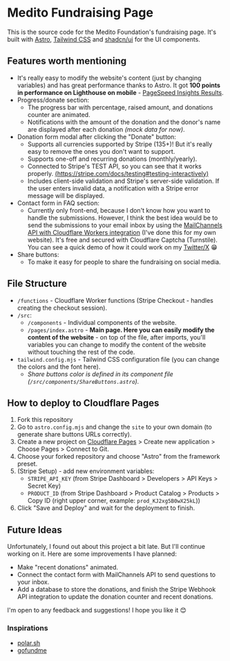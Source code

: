 # Medito Fundraising Page

This is the source code for the Medito Foundation's fundraising page. It's built with [Astro](https://astro.build), [Tailwind CSS](https://tailwindcss.com) and [shadcn/ui](https://ui.shadcn.com/) for the UI components.

## Features worth mentioning

- It's really easy to modify the website's content (just by changing variables) and has great performance thanks to Astro. It got **100 points in performance on Lighthouse on mobile** - [PageSpeed Insights Results](https://pagespeed.web.dev/analysis/https-medito-fundraising-page-pages-dev/1sh90z9bv7?form_factor=mobile).
- Progress/donate section:
  - The progress bar with percentage, raised amount, and donations counter are animated.
  - Notifications with the amount of the donation and the donor's name are displayed after each donation *(mock data for now)*.
- Donation form modal after clicking the "Donate" button:
  - Supports all currencies supported by Stripe (135+)! But it's really easy to remove the ones you don't want to support.
  - Supports one-off and recurring donations (monthly/yearly).
  - Connected to Stripe's TEST API, so you can see that it works properly. [(https://stripe.com/docs/testing#testing-interactively)](https://stripe.com/docs/testing#testing-interactively)
  - Includes client-side validation and Stripe's server-side validation. If the user enters invalid data, a notification with a Stripe error message will be displayed.
- Contact form in FAQ section:
  - Currently only front-end, because I don't know how you want to handle the submissions. However, I think the best idea would be to send the submissions to your email inbox by using the [MailChannels API with Cloudflare Workers integration](https://blog.cloudflare.com/sending-email-from-workers-with-mailchannels/) (I've done this for my own website). It's free and secured with Cloudflare Captcha (Turnstile). You can see a quick demo of how it could work on my [Twitter/X](https://x.com/rivenintech/status/1716572548106694849) 😁
- Share buttons:
  - To make it easy for people to share the fundraising on social media.

## File Structure

- `/functions` - Cloudflare Worker functions (Stripe Checkout - handles creating the checkout session).
- `/src`:
  - `/components` - Individual components of the website.
  - `/pages/index.astro` - **Main page. Here you can easily modify the content of the website** - on top of the file, after imports, you'll variables you can change to modify the content of the website without touching the rest of the code.
- `tailwind.config.mjs` - Tailwind CSS configuration file (you can change the colors and the font here).
  - *Share buttons color is defined in its component file (`/src/components/ShareButtons.astro`).*

## How to deploy to Cloudflare Pages

1. Fork this repository
2. Go to `astro.config.mjs` and change the `site` to your own domain (to generate share buttons URLs correctly).
3. Create a new project on [Cloudflare Pages](https://pages.cloudflare.com/) > Create new application > Choose Pages > Connect to Git.
4. Choose your forked repository and choose "Astro" from the framework preset.
5. (Stripe Setup) - add new environment variables:
    - `STRIPE_API_KEY` (from Stripe Dashboard > Developers > API Keys > Secret Key)
    - `PRODUCT_ID` (from Stripe Dashboard > Product Catalog > Products > Copy ID (right upper corner, example: `prod_KJ2xg5B0wX25kL`))
6. Click "Save and Deploy" and wait for the deployment to finish.

## Future Ideas

Unfortunately, I found out about this project a bit late. But I'll continue working on it. Here are some improvements I have planned:

- Make "recent donations" animated.
- Connect the contact form with MailChannels API to send questions to your inbox.
- Add a database to store the donations, and finish the Stripe Webhook API integration to update the donation counter and recent donations.

I'm open to any feedback and suggestions! I hope you like it 😊

### Inspirations

- [polar.sh](https://polar.sh/meditohq/medito-app/issues/195)
- [gofundme](https://www.gofundme.com/f/the-gifted-event)
